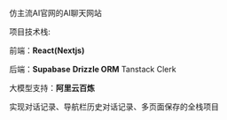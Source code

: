 仿主流AI官网的AI聊天网站

项目技术栈: 

前端：**React(Nextjs)** 

后端：**Supabase** **Drizzle ORM** Tanstack Clerk 

大模型支持：**阿里云百炼**

实现对话记录、导航栏历史对话记录、多页面保存的全栈项目